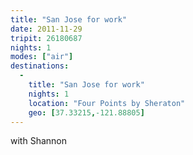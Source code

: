 ```yaml
---
title: "San Jose for work"
date: 2011-11-29
tripit: 26180687
nights: 1
modes: ["air"]
destinations:
  -
    title: "San Jose for work"
    nights: 1
    location: "Four Points by Sheraton"
    geo: [37.33215,-121.88805]
---
```


with Shannon
